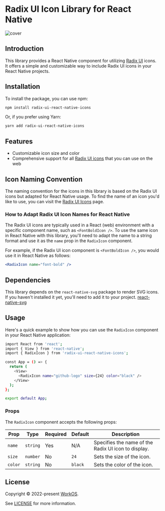 # Radix UI Icon Library for React Native

![cover](https://github.com/Eronred/radix-ui-react-native-icons/assets/43992376/448426a2-1beb-43bd-b4e0-0bc0b44f2fd9)

## Introduction

This library provides a React Native component for utilizing [Radix UI](https://www.radix-ui.com/icons) icons. It offers a simple and customizable way to include Radix UI icons in your React Native projects.

## Installation

To install the package, you can use npm:

```bash
npm install radix-ui-react-native-icons
```

Or, if you prefer using Yarn:

```bash
yarn add radix-ui-react-native-icons
```

## Features

- Customizable icon size and color
- Comprehensive support for all [Radix UI icons](https://www.radix-ui.com/icons) that you can use on the web

## Icon Naming Convention

The naming convention for the icons in this library is based on the Radix UI icons but adapted for React Native usage. 
To find the name of an icon you'd like to use, you can visit the [Radix UI Icons](https://www.radix-ui.com/icons) page.

### How to Adapt Radix UI Icon Names for React Native

The Radix UI icons are typically used in a React (web) environment with a specific component name, 
such as `<FontBoldIcon />`. To use the same icon in React Native with this library, you'll need to adapt the name to a string format and 
use it as the `name` prop in the `RadixIcon` component.

For example, if the Radix UI icon component is `<FontBoldIcon />`, you would use it in React Native as follows:

```jsx
<RadixIcon name="font-bold" />
```

## Dependencies

This library depends on the `react-native-svg` package to render SVG icons. If you haven't installed it yet, you'll need to add it to your project. [react-native-svg](https://www.npmjs.com/package/react-native-svg)

## Usage

Here's a quick example to show how you can use the `RadixIcon` component in your React Native application:

```bash
import React from 'react';
import { View } from 'react-native';
import { RadixIcon } from 'radix-ui-react-native-icons';

const App = () => {
  return (
    <View>
      <RadixIcon name="github-logo" size={24} color="black" />
    </View>
  );
};

export default App;

```

### Props

The `RadixIcon` component accepts the following props:

| Prop   | Type     | Required | Default | Description                                        |
|--------|----------|----------|---------|----------------------------------------------------|
| `name` | `string` | Yes      | N/A     | Specifies the name of the Radix UI icon to display.|
| `size` | `number` | No       | `24`    | Sets the size of the icon.                          |
| `color`| `string` | No       | `black` | Sets the color of the icon.                         |

## License

Copyright © 2022-present [WorkOS](https://workos.com/).

See [LICENSE](https://github.com/radix-ui/icons/blob/master/LICENSE) for more information.